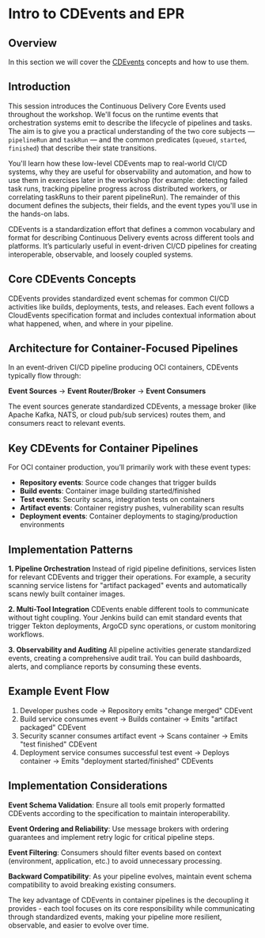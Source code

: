 # Intro to CDEvents and EPR

## Overview

In this section we will cover the [CDEvents]() concepts and how to use them.

## Introduction

This session introduces the Continuous Delivery Core Events used throughout the workshop. We'll focus on the runtime events that orchestration systems emit to describe the lifecycle of pipelines and tasks. The aim is to give you a practical understanding of the two core subjects — `pipelineRun` and `taskRun` — and the common predicates (`queued`, `started`, `finished`) that describe their state transitions.

You'll learn how these low-level CDEvents map to real-world CI/CD systems, why they are useful for observability and automation, and how to use them in exercises later in the workshop (for example: detecting failed task runs, tracking pipeline progress across distributed workers, or correlating taskRuns to their parent pipelineRun). The remainder of this document defines the subjects, their fields, and the event types you'll use in the hands-on labs.

CDEvents is a standardization effort that defines a common vocabulary and format for describing Continuous Delivery events across different tools and platforms. It’s particularly useful in event-driven CI/CD pipelines for creating interoperable, observable, and loosely coupled systems.

## Core CDEvents Concepts

CDEvents provides standardized event schemas for common CI/CD activities like builds, deployments, tests, and releases. Each event follows a CloudEvents specification format and includes contextual information about what happened, when, and where in your pipeline.

## Architecture for Container-Focused Pipelines

In an event-driven CI/CD pipeline producing OCI containers, CDEvents typically flow through:

**Event Sources** → **Event Router/Broker** → **Event Consumers**

The event sources generate standardized CDEvents, a message broker (like Apache Kafka, NATS, or cloud pub/sub services) routes them, and consumers react to relevant events.

## Key CDEvents for Container Pipelines

For OCI container production, you’ll primarily work with these event types:

- **Repository events**: Source code changes that trigger builds
- **Build events**: Container image building started/finished
- **Test events**: Security scans, integration tests on containers
- **Artifact events**: Container registry pushes, vulnerability scan results
- **Deployment events**: Container deployments to staging/production environments

## Implementation Patterns

**1. Pipeline Orchestration**
Instead of rigid pipeline definitions, services listen for relevant CDEvents and trigger their operations. For example, a security scanning service listens for "artifact packaged" events and automatically scans newly built container images.

**2. Multi-Tool Integration**
CDEvents enable different tools to communicate without tight coupling. Your Jenkins build can emit standard events that trigger Tekton deployments, ArgoCD sync operations, or custom monitoring workflows.

**3. Observability and Auditing**
All pipeline activities generate standardized events, creating a comprehensive audit trail. You can build dashboards, alerts, and compliance reports by consuming these events.

## Example Event Flow

1. Developer pushes code → Repository emits "change merged" CDEvent
1. Build service consumes event → Builds container → Emits "artifact packaged" CDEvent
1. Security scanner consumes artifact event → Scans container → Emits "test finished" CDEvent
1. Deployment service consumes successful test event → Deploys container → Emits "deployment started/finished" CDEvents

## Implementation Considerations

**Event Schema Validation**: Ensure all tools emit properly formatted CDEvents according to the specification to maintain interoperability.

**Event Ordering and Reliability**: Use message brokers with ordering guarantees and implement retry logic for critical pipeline steps.

**Event Filtering**: Consumers should filter events based on context (environment, application, etc.) to avoid unnecessary processing.

**Backward Compatibility**: As your pipeline evolves, maintain event schema compatibility to avoid breaking existing consumers.

The key advantage of CDEvents in container pipelines is the decoupling it provides - each tool focuses on its core responsibility while communicating through standardized events, making your pipeline more resilient, observable, and easier to evolve over time.​​​​​​​​​​​​​​​​